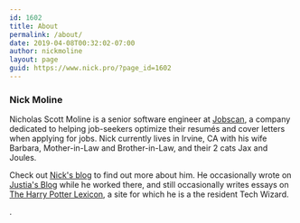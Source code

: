 ```yaml
---
id: 1602
title: About
permalink: /about/
date: 2019-04-08T00:32:02-07:00
author: nickmoline
layout: page
guid: https://www.nick.pro/?page_id=1602
---
```

<h3>Nick Moline</h3>

Nicholas Scott Moline is a senior software engineer at [Jobscan](https://www.jobscan.co), a company dedicated to helping job-seekers optimize their resumés and cover letters when applying for jobs.  Nick currently lives in Irvine, CA with his wife Barbara, Mother-in-Law and Brother-in-Law, and their 2 cats Jax and Joules.

<a class="social-link" href="https://www.facebook.com/nickmoline" target="_blank"><i class="fa fa-facebook"></i></a><a class="social-link" href="https://twitter.com/NickMoline" target="_blank"><i class="fa fa-twitter"></i></a><a class="social-link" href="https://www.instagram.com/nickmoline" target="_blank"><i class="fa fa-instagram"></i></a><a class="social-link broken_link" href="https://www.linkedin.com/in/nickmoline" target="_blank"><i class="fa fa-linkedin"></i></a>

<amp-img src="{{ site.baseurl }}/wp-content/uploads/sites/4/2018/10/nick-square.webp" width="500" height="500" alt="Photo of Nick Moline">
    <amp-img fallback src="{{ site.baseurl }}/wp-content/uploads/sites/4/2018/10/nick-square.jpg" width="500" height="500" alt="Photo of Nick Moline"></amp-img>
</amp-img>

Check out [Nick's blog](https://www.nick.pro/) to find out more about him. He occasionally wrote on [Justia's Blog](https://onward.justia.com/author/nickmoline) while he worked there, and still occasionally writes essays on [The Harry Potter Lexicon](https://www.hp-lexicon.org/author/nickmoline), a site for which he is a the resident Tech Wizard.

.
